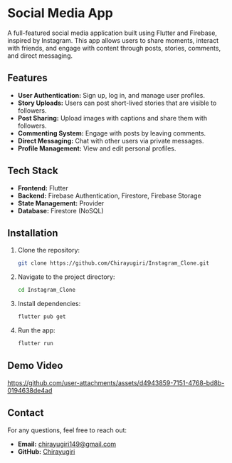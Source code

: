 # Social Media App

A full-featured social media application built using Flutter and Firebase, inspired by Instagram. This app allows users to share moments, interact with friends, and engage with content through posts, stories, comments, and direct messaging.

## Features

- **User Authentication:** Sign up, log in, and manage user profiles.
- **Story Uploads:** Users can post short-lived stories that are visible to followers.
- **Post Sharing:** Upload images with captions and share them with followers.
- **Commenting System:** Engage with posts by leaving comments.
- **Direct Messaging:** Chat with other users via private messages.
- **Profile Management:** View and edit personal profiles.

## Tech Stack

- **Frontend:** Flutter
- **Backend:** Firebase Authentication, Firestore, Firebase Storage
- **State Management:** Provider
- **Database:** Firestore (NoSQL)

## Installation

1. Clone the repository:
   ```sh
   git clone https://github.com/Chirayugiri/Instagram_Clone.git
   ```
2. Navigate to the project directory:
   ```sh
   cd Instagram_Clone
   ```
3. Install dependencies:
   ```sh
   flutter pub get
   ```
4. Run the app:
   ```sh
   flutter run
   ```

## Demo Video
https://github.com/user-attachments/assets/d4943859-7151-4768-bd8b-0194638de4ad


## Contact

For any questions, feel free to reach out:
- **Email:** chirayugiri149@gmail.com
- **GitHub:** [Chirayugiri](https://github.com/Chirayugiri)

